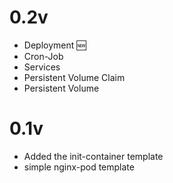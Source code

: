 # 0.2v
* Deployment 🆕
* Cron-Job
* Services
* Persistent Volume Claim
* Persistent Volume

# 0.1v
* Added the init-container template
* simple nginx-pod template